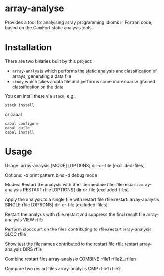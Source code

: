 # array-analyse

Provides a tool for analyising array programming idioms in Fortran
code, based on the CamFort static analysis tools.

# Installation

There are two binaries built by this project:
  * `array-analysis` which performs the static analysis and classification of arrays, generating a data file
  * `study` which takes a data file and performs some more coarse grained classification on the data

You can intall these via `stack`, e.g.,

    stack install

or cabal

    cabal configure
    cabal build
    cabal install

# Usage

Usage:
    array-analysis [MODE] [OPTIONS] dir-or-file [excluded-files]

Options: -b 	 print pattern bins
         -d 	 debug mode

Modes:
  Restart the analysis with the intermediate file rfile.restart:
    array-analysis RESTART rfile [OPTIONS] dir-or-file [excluded-files]

 Apply the analysis to a single file with restart file rfile.restart:
    array-analysis SINGLE rfile [OPTIONS] dir-or-file [excluded-files]

 Restart the analysis with rfile.restart and suppress the final result file 
    array-analysis VIEW rfile

 Perform sloccount on the files contributing to rfile.restart
    array-analysis SLOC rfile

 Show just the file names contributed to the restart file rfile.restart
    array-analysis DIRS rfile

 Combine restart files
   array-analysis COMBINE rfile1 rfile2...rfilen

 Compare two restart files
   array-analysis CMP rfile1 rfile2

